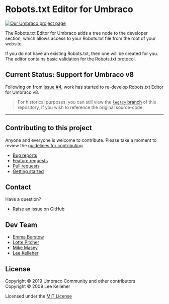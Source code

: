# Robots.txt Editor for Umbraco

[![Our Umbraco project page](https://img.shields.io/badge/our-umbraco-orange.svg)](https://our.umbraco.org/projects/developer-tools/robotstxt-editor/)

The Robots.txt Editor for Umbraco adds a tree node to the developer section, which allows access to your Robots.txt file from the root of your website.

If you do not have an existing Robots.txt, then one will be created for you. The editor contains basic validation for the Robots.txt protocol.

## Current Status: Support for Umbraco v8

Following on from [issue #4](https://github.com/leekelleher/umbraco-robotstxt-editor/issues/4), work has started to re-develop Robots.txt Editor for Umbraco v8.

> For historical purposes, you can still view the [`legacy` branch](https://github.com/leekelleher/umbraco-robotstxt-editor/tree/legacy) of this repository, if you wish to reference the original source-code.


---

## Contributing to this project

Anyone and everyone is welcome to contribute. Please take a moment to review the [guidelines for contributing](CONTRIBUTING.md).

* [Bug reports](CONTRIBUTING.md#bugs)
* [Feature requests](CONTRIBUTING.md#features)
* [Pull requests](CONTRIBUTING.md#pull-requests)
* [Getting started](GETTINGSTARTED.md)


## Contact

Have a question?

* [Raise an issue](https://github.com/leekelleher/umbraco-robotstxt-editor/issues) on GitHub


## Dev Team

- [Emma Burstow](https://github.com/emmaburstow)
- [Lotte Pitcher](https://github.com/LottePitcher)
- [Mike Masey](https://github.com/MMasey)
- [Lee Kelleher](https://github.com/leekelleher)


## License

Copyright &copy; 2019 Umbraco Community and other contributors<br>
Copyright &copy; 2009 Lee Kelleher

Licensed under the [MIT License](LICENSE.md)
